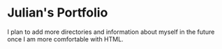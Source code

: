 # Julian's Portfolio

I plan to add more directories and information about myself in the future once I am more comfortable with HTML.
